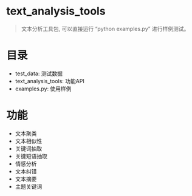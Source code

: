 # text_analysis_tools
> 文本分析工具包, 可以直接运行 “python examples.py” 进行样例测试。

# 目录
- test_data: 测试数据
- text_analysis_tools: 功能API
- examples.py: 使用样例


# 功能
- 文本聚类
- 文本相似性
- 关键词抽取
- 关键短语抽取
- 情感分析
- 文本纠错
- 文本摘要
- 主题关键词